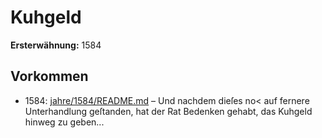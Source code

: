 # Kuhgeld

**Ersterwähnung:** 1584

## Vorkommen
- 1584: [jahre/1584/README.md](../jahre/1584/README.md) – Und nachdem dieſes no< auf fernere Unterhandlung
geſtanden, hat der Rat Bedenken gehabt, das Kuhgeld
hinweg zu geben...
